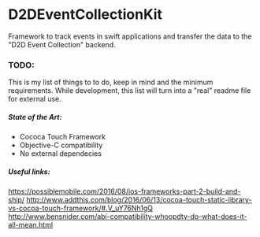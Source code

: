 # D2DEventCollectionKit
Framework to track events in swift applications and transfer the data to the "D2D Event Collection" backend. 


### TODO: 
This is my list of things to to do, keep in mind and the minimum requirements. While development, this list will turn 
into a "real" readme file for external use. 

##### State of the Art:

- Cococa Touch Framework
- Objective-C compatibility
- No external dependecies


#####  Useful links:

https://possiblemobile.com/2016/08/ios-frameworks-part-2-build-and-ship/
http://www.addthis.com/blog/2016/06/13/cocoa-touch-static-library-vs-cocoa-touch-framework/#.V_uY76Nh1gQ
http://www.bensnider.com/abi-compatibility-whoopdty-do-what-does-it-all-mean.html


